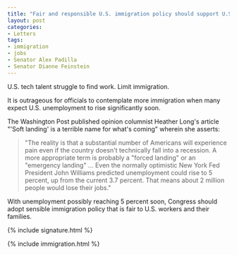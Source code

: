 ```yaml
---
title: "Fair and responsible U.S. immigration policy should support U.S. workers"
layout: post
categories:
- Letters
tags:
- immigration
- jobs
- Senator Alex Padilla
- Senator Dianne Feinstein
---
```


U.S. tech talent struggle to find work. Limit immigration.

It is outrageous for officials to contemplate more immigration when many expect U.S. unemployment to rise significantly soon.

The Washington Post published opinion columnist Heather Long's article "'Soft landing' is a terrible name for what's coming" wherein she asserts:

> "The reality is that a substantial number of Americans will experience pain even if the country doesn't technically fall into a recession. A more appropriate term is probably a "forced landing" or an "emergency landing" ... Even the normally optimistic New York Fed President John Williams predicted unemployment could rise to 5 percent, up from the current 3.7 percent. That means about 2 million people would lose their jobs."

With unemployment possibly reaching 5 percent soon, Congress should adopt sensible immigration policy that is fair to U.S. workers and their families.

{% include signature.html %}

{% include immigration.html %}
